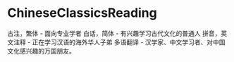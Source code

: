 # ChineseClassicsReading

古注，繁体 - 面向专业学者
白话，简体 - 有兴趣学习古代文化的普通人
拼音，英文注释 - 正在学习汉语的海外华人子弟
多语翻译 - 汉学家、中文学习者、对中国文化感兴趣的万国朋友。
